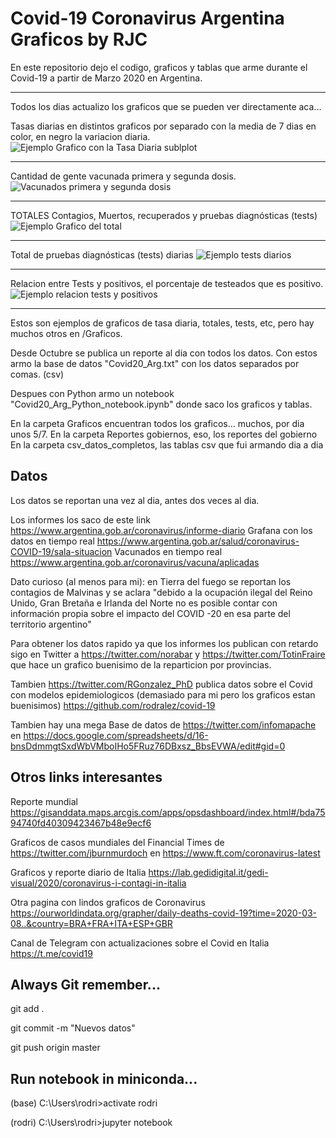 # Covid-19 Coronavirus Argentina Graficos by RJC

En este repositorio dejo el codigo, graficos y tablas que arme durante el Covid-19 a partir de Marzo 2020 en Argentina.

-----------
Todos los dias actualizo los graficos que se pueden ver directamente aca...

Tasas diarias en distintos graficos por separado con la media de 7 dias en color, en negro la variacion diaria.
![Ejemplo Grafico con la Tasa Diaria sublplot](/Graficos/2021/Mayo/TasaDiaria_MA_08May.png)

-----------
Cantidad de gente vacunada primera y segunda dosis.
![Vacunados primera y segunda dosis](/Graficos/2021/Mayo/Vacunas_08May.png)

-----------
TOTALES Contagios, Muertos, recuperados y pruebas diagnósticas (tests)
![Ejemplo Grafico del total](/Graficos/2021/Mayo/Contagios_tot_08May.png)

-----------
Total de pruebas diagnósticas (tests) diarias
![Ejemplo tests diarios](/Graficos/2021/Mayo/TestDiarioBar_08May.png)

-----------
Relacion entre Tests y positivos, el porcentaje de testeados que es positivo.
![Ejemplo relacion tests y positivos](/Graficos/2021/Mayo/Tasa_Cont_Test08May.png)

-----------
Estos son ejemplos de graficos de tasa diaria, totales, tests, etc, pero hay muchos otros en /Graficos.

Desde Octubre se publica un reporte al dia con todos los datos. Con estos armo la base de datos "Covid20_Arg.txt" con los datos separados por comas. (csv)

Despues con Python armo un notebook "Covid20_Arg_Python_notebook.ipynb" donde saco los graficos y tablas.

En la carpeta Graficos encuentran todos los graficos... muchos, por dia unos 5/7.
En la carpeta Reportes gobiernos, eso, los reportes del gobierno
En la carpeta csv_datos_completos, las tablas csv que fui armando dia a dia

## Datos
Los datos se reportan una vez al dia, antes dos veces al dia. 

Los informes los saco de este link https://www.argentina.gob.ar/coronavirus/informe-diario
Grafana con los datos en tiempo real https://www.argentina.gob.ar/salud/coronavirus-COVID-19/sala-situacion
Vacunados en tiempo real  https://www.argentina.gob.ar/coronavirus/vacuna/aplicadas


Dato curioso (al menos para mi): en Tierra del fuego se reportan los contagios de Malvinas y se aclara "debido a la ocupación ilegal del Reino Unido, Gran Bretaña e Irlanda del Norte no es posible contar con información propia sobre el impacto del COVID -20 en esa parte del territorio argentino"

Para obtener los datos rapido ya que los informes los publican con retardo sigo en Twitter a https://twitter.com/norabar y https://twitter.com/TotinFraire que hace un grafico buenisimo de la reparticion por provincias.

Tambien https://twitter.com/RGonzalez_PhD publica datos sobre el Covid con modelos epidemiologicos (demasiado para mi pero los graficos estan buenisimos) https://github.com/rodralez/covid-19

Tambien hay una mega Base de datos de https://twitter.com/infomapache en https://docs.google.com/spreadsheets/d/16-bnsDdmmgtSxdWbVMboIHo5FRuz76DBxsz_BbsEVWA/edit#gid=0

## Otros links interesantes

Reporte mundial https://gisanddata.maps.arcgis.com/apps/opsdashboard/index.html#/bda7594740fd40309423467b48e9ecf6

Graficos de casos mundiales del Financial Times de https://twitter.com/jburnmurdoch en https://www.ft.com/coronavirus-latest

Graficos y reporte diario de Italia https://lab.gedidigital.it/gedi-visual/2020/coronavirus-i-contagi-in-italia

Otra pagina con lindos graficos de Coronavirus https://ourworldindata.org/grapher/daily-deaths-covid-19?time=2020-03-08..&country=BRA+FRA+ITA+ESP+GBR

Canal de Telegram con actualizaciones sobre el Covid en Italia https://t.me/covid19

## Always Git remember...
git add .

git commit -m "Nuevos datos" 

git push origin master

## Run notebook in miniconda...

(base) C:\Users\rodri>activate rodri

(rodri) C:\Users\rodri>jupyter notebook